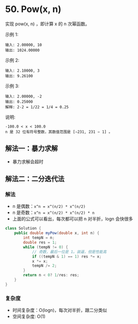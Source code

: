 # 50. Pow(x, n)
实现 pow(x, n) ，即计算 x 的 n 次幂函数。

示例 1:
```
输入: 2.00000, 10
输出: 1024.00000
```

示例 2:
```
输入: 2.10000, 3
输出: 9.26100
```

示例 3:
```
输入: 2.00000, -2
输出: 0.25000
解释: 2-2 = 1/22 = 1/4 = 0.25
```
说明:
```
-100.0 < x < 100.0
n 是 32 位有符号整数，其数值范围是 [−231, 231 − 1] 。
```

## 解法一：暴力求解
- 暴力求解会超时


## 解法二：二分迭代法
### 解法
- n 是偶数：`x^n = x^(n/2) * x^(n/2)`
- n 是奇数：`x^n = x^(n/2) * x^(n/2) * n`
- 上面的公式可以看出，每次都可以把 n 对半折，logn 会快很多

```java
class Solution {
    public double myPow(double x, int n) {
        int tempN = n;
        double res = 1;
        while (tempN != 0) {
            // 奇数，最后一位是 1。装逼，但是性能高
            if ((tempN & 1) == 1) res *= x;
            x *= x;
            tempN /= 2;
        }
        return n < 0? 1/res: res;
    }
}
```

### 复杂度
- 时间复杂度：O(logn)，每次对半折，跟二分类似
- 空间复杂度: O(1)

